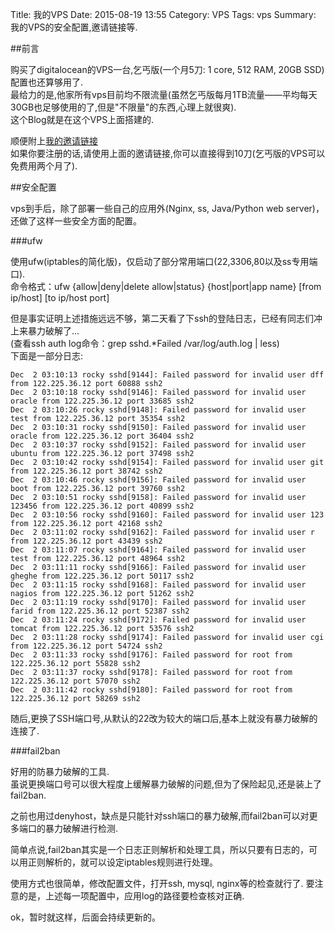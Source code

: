 Title: 我的VPS
Date: 2015-08-19 13:55
Category: VPS
Tags: vps
Summary: 我的VPS的安全配置,邀请链接等.

##前言

购买了digitalocean的VPS一台,乞丐版(一个月5刀: 1 core, 512 RAM, 20GB SSD)配置也还算够用了.  
最给力的是,他家所有vps目前均不限流量(虽然乞丐版每月1TB流量——平均每天30GB也足够使用的了,但是"不限量"的东西,心理上就很爽).  
这个Blog就是在这个VPS上面搭建的.

顺便附上[我的邀请链接](https://www.digitalocean.com/?refcode=0d2098ef174d "")  
如果你要注册的话,请使用上面的邀请链接,你可以直接得到10刀(乞丐版的VPS可以免费用两个月了).

##安全配置

vps到手后，除了部署一些自己的应用外(Nginx, ss, Java/Python web server)，还做了这样一些安全方面的配置。

###ufw

使用ufw(iptables的简化版)，仅启动了部分常用端口(22,3306,80以及ss专用端口).  
命令格式：ufw {allow|deny|delete allow|status} {host|port|app name} [from ip/host] [to ip/host port]  

但是事实证明上述措施远远不够，第二天看了下ssh的登陆日志，已经有同志们冲上来暴力破解了...  
(查看ssh auth log命令：grep sshd.\*Failed /var/log/auth.log | less)  
下面是一部分日志: 
````
Dec  2 03:10:13 rocky sshd[9144]: Failed password for invalid user dff from 122.225.36.12 port 60888 ssh2
Dec  2 03:10:18 rocky sshd[9146]: Failed password for invalid user oracle from 122.225.36.12 port 33685 ssh2
Dec  2 03:10:26 rocky sshd[9148]: Failed password for invalid user test from 122.225.36.12 port 35354 ssh2
Dec  2 03:10:31 rocky sshd[9150]: Failed password for invalid user oracle from 122.225.36.12 port 36404 ssh2
Dec  2 03:10:37 rocky sshd[9152]: Failed password for invalid user ubuntu from 122.225.36.12 port 37498 ssh2
Dec  2 03:10:42 rocky sshd[9154]: Failed password for invalid user git from 122.225.36.12 port 38742 ssh2
Dec  2 03:10:46 rocky sshd[9156]: Failed password for invalid user boot from 122.225.36.12 port 39760 ssh2
Dec  2 03:10:51 rocky sshd[9158]: Failed password for invalid user 123456 from 122.225.36.12 port 40899 ssh2
Dec  2 03:10:56 rocky sshd[9160]: Failed password for invalid user 123 from 122.225.36.12 port 42168 ssh2
Dec  2 03:11:02 rocky sshd[9162]: Failed password for invalid user r from 122.225.36.12 port 43439 ssh2
Dec  2 03:11:07 rocky sshd[9164]: Failed password for invalid user test from 122.225.36.12 port 48964 ssh2
Dec  2 03:11:11 rocky sshd[9166]: Failed password for invalid user gheghe from 122.225.36.12 port 50117 ssh2
Dec  2 03:11:15 rocky sshd[9168]: Failed password for invalid user nagios from 122.225.36.12 port 51262 ssh2
Dec  2 03:11:19 rocky sshd[9170]: Failed password for invalid user farid from 122.225.36.12 port 52387 ssh2
Dec  2 03:11:24 rocky sshd[9172]: Failed password for invalid user tomcat from 122.225.36.12 port 53576 ssh2
Dec  2 03:11:28 rocky sshd[9174]: Failed password for invalid user cgi from 122.225.36.12 port 54724 ssh2
Dec  2 03:11:33 rocky sshd[9176]: Failed password for root from 122.225.36.12 port 55828 ssh2
Dec  2 03:11:37 rocky sshd[9178]: Failed password for root from 122.225.36.12 port 57070 ssh2
Dec  2 03:11:42 rocky sshd[9180]: Failed password for root from 122.225.36.12 port 58269 ssh2
````
随后,更换了SSH端口号,从默认的22改为较大的端口后,基本上就没有暴力破解的连接了.

###fail2ban

好用的防暴力破解的工具.  
虽说更换端口号可以很大程度上缓解暴力破解的问题,但为了保险起见,还是装上了fail2ban.  

之前也用过denyhost，缺点是只能针对ssh端口的暴力破解,而fail2ban可以对更多端口的暴力破解进行检测.

简单点说,fail2ban其实是一个日志正则解析和处理工具，所以只要有日志的，可以用正则解析的，就可以设定iptables规则进行处理。

使用方式也很简单，修改配置文件，打开ssh, mysql, nginx等的检查就行了.
要注意的是，上述每一项配置中，应用log的路径要检查核对正确.  


ok，暂时就这样，后面会持续更新的。